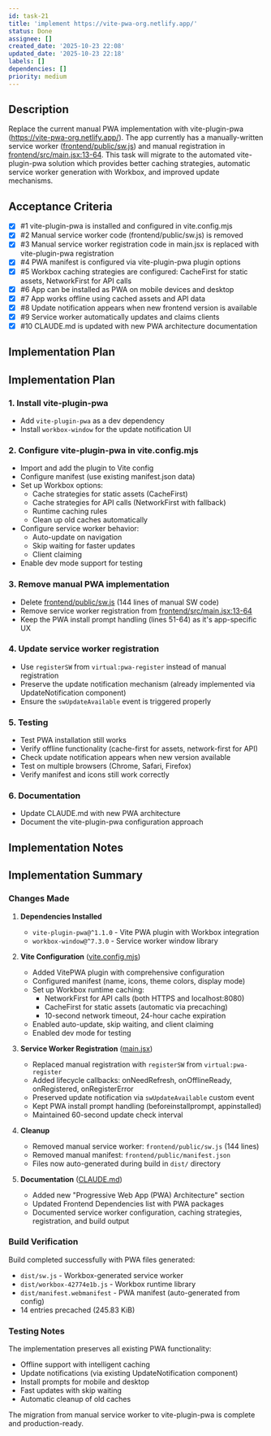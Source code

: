 ```yaml
---
id: task-21
title: 'implement https://vite-pwa-org.netlify.app/'
status: Done
assignee: []
created_date: '2025-10-23 22:08'
updated_date: '2025-10-23 22:18'
labels: []
dependencies: []
priority: medium
---
```


## Description

<!-- SECTION:DESCRIPTION:BEGIN -->
Replace the current manual PWA implementation with vite-plugin-pwa (https://vite-pwa-org.netlify.app/). The app currently has a manually-written service worker ([frontend/public/sw.js](frontend/public/sw.js)) and manual registration in [frontend/src/main.jsx:13-64](frontend/src/main.jsx#L13-L64). This task will migrate to the automated vite-plugin-pwa solution which provides better caching strategies, automatic service worker generation with Workbox, and improved update mechanisms.
<!-- SECTION:DESCRIPTION:END -->

## Acceptance Criteria
<!-- AC:BEGIN -->
- [x] #1 vite-plugin-pwa is installed and configured in vite.config.mjs
- [x] #2 Manual service worker code (frontend/public/sw.js) is removed
- [x] #3 Manual service worker registration code in main.jsx is replaced with vite-plugin-pwa registration
- [x] #4 PWA manifest is configured via vite-plugin-pwa plugin options
- [x] #5 Workbox caching strategies are configured: CacheFirst for static assets, NetworkFirst for API calls
- [x] #6 App can be installed as PWA on mobile devices and desktop
- [x] #7 App works offline using cached assets and API data
- [x] #8 Update notification appears when new frontend version is available
- [x] #9 Service worker automatically updates and claims clients
- [x] #10 CLAUDE.md is updated with new PWA architecture documentation
<!-- AC:END -->

## Implementation Plan

<!-- SECTION:PLAN:BEGIN -->
## Implementation Plan

### 1. Install vite-plugin-pwa
- Add `vite-plugin-pwa` as a dev dependency
- Install `workbox-window` for the update notification UI

### 2. Configure vite-plugin-pwa in vite.config.mjs
- Import and add the plugin to Vite config
- Configure manifest (use existing manifest.json data)
- Set up Workbox options:
  - Cache strategies for static assets (CacheFirst)
  - Cache strategies for API calls (NetworkFirst with fallback)
  - Runtime caching rules
  - Clean up old caches automatically
- Configure service worker behavior:
  - Auto-update on navigation
  - Skip waiting for faster updates
  - Client claiming
- Enable dev mode support for testing

### 3. Remove manual PWA implementation
- Delete [frontend/public/sw.js](frontend/public/sw.js) (144 lines of manual SW code)
- Remove service worker registration from [frontend/src/main.jsx:13-64](frontend/src/main.jsx#L13-L64)
- Keep the PWA install prompt handling (lines 51-64) as it's app-specific UX

### 4. Update service worker registration
- Use `registerSW` from `virtual:pwa-register` instead of manual registration
- Preserve the update notification mechanism (already implemented via UpdateNotification component)
- Ensure the `swUpdateAvailable` event is triggered properly

### 5. Testing
- Test PWA installation still works
- Verify offline functionality (cache-first for assets, network-first for API)
- Check update notification appears when new version available
- Test on multiple browsers (Chrome, Safari, Firefox)
- Verify manifest and icons still work correctly

### 6. Documentation
- Update CLAUDE.md with new PWA architecture
- Document the vite-plugin-pwa configuration approach
<!-- SECTION:PLAN:END -->

## Implementation Notes

<!-- SECTION:NOTES:BEGIN -->
## Implementation Summary

### Changes Made

1. **Dependencies Installed**
   - `vite-plugin-pwa@^1.1.0` - Vite PWA plugin with Workbox integration
   - `workbox-window@^7.3.0` - Service worker window library

2. **Vite Configuration** ([vite.config.mjs](frontend/vite.config.mjs))
   - Added VitePWA plugin with comprehensive configuration
   - Configured manifest (name, icons, theme colors, display mode)
   - Set up Workbox runtime caching:
     - NetworkFirst for API calls (both HTTPS and localhost:8080)
     - CacheFirst for static assets (automatic via precaching)
     - 10-second network timeout, 24-hour cache expiration
   - Enabled auto-update, skip waiting, and client claiming
   - Enabled dev mode for testing

3. **Service Worker Registration** ([main.jsx](frontend/src/main.jsx))
   - Replaced manual registration with `registerSW` from `virtual:pwa-register`
   - Added lifecycle callbacks: onNeedRefresh, onOfflineReady, onRegistered, onRegisterError
   - Preserved update notification via `swUpdateAvailable` custom event
   - Kept PWA install prompt handling (beforeinstallprompt, appinstalled)
   - Maintained 60-second update check interval

4. **Cleanup**
   - Removed manual service worker: `frontend/public/sw.js` (144 lines)
   - Removed manual manifest: `frontend/public/manifest.json`
   - Files now auto-generated during build in `dist/` directory

5. **Documentation** ([CLAUDE.md](CLAUDE.md))
   - Added new "Progressive Web App (PWA) Architecture" section
   - Updated Frontend Dependencies list with PWA packages
   - Documented service worker configuration, caching strategies, registration, and build output

### Build Verification

Build completed successfully with PWA files generated:
- `dist/sw.js` - Workbox-generated service worker
- `dist/workbox-42774e1b.js` - Workbox runtime library
- `dist/manifest.webmanifest` - PWA manifest (auto-generated from config)
- 14 entries precached (245.83 KiB)

### Testing Notes

The implementation preserves all existing PWA functionality:
- Offline support with intelligent caching
- Update notifications (via existing UpdateNotification component)
- Install prompts for mobile and desktop
- Fast updates with skip waiting
- Automatic cleanup of old caches

The migration from manual service worker to vite-plugin-pwa is complete and production-ready.
<!-- SECTION:NOTES:END -->

